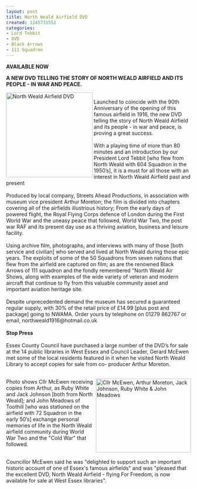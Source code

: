 ```yaml
---
layout: post
title: North Weald Airfield DVD
created: 1245731552
categories:
- Lord Tebbit
- DVD
- Black Arrows
- 111 Squadron
---
```

<p><strong>AVAILABLE NOW<br /></strong></p><p><strong>A NEW DVD TELLING THE STORY OF NORTH WEALD AIRFIELD AND ITS PEOPLE - IN WAR AND PEACE.&nbsp;&nbsp;</strong></p><p><strong>&nbsp;</strong>&nbsp; <img class="article" height="231" width="236" align="left" alt="North Weald Airfield DVD" src="{{ site.JB.BASE_PATH }}/images/DVDimage002.jpg" /><br />Launched to coincide with the 90th Anniversary of the opening of this famous airfield in 1916, the new DVD telling the story of North Weald Airfield and its people - in war and peace, is proving a great success.<br /><br />With a playing time of more than 80 minutes and an introduction by our President Lord Tebbit [who flew from North Weald with 604 Squadron in the 1950&rsquo;s], it is a must for all those with an interest in North Weald Airfield past and present<br /><br />Produced by local company, Streets Ahead Productions, in association with museum vice president Arthur Moreton; the film is divided into chapters covering all of the airfields illustrious history; From the early days of powered flight, the Royal Flying Corps defence of London during the First World War and the uneasy peace that followed, World War Two, the post war RAF and its present day use as a thriving aviation, business and leisure facility.<br /><br />Using archive film, photographs, and interviews with many of those [both service and civilian] who served and lived at North Weald during those epic years. The exploits of some of the 50 Squadrons from seven nations that flew from the airfield are captured on film; as are the renowned Black Arrows of 111 squadron and the fondly remembered &quot;North Weald Air Shows, along with examples of the wide variety of veteran and modern aircraft that continue to fly from this valuable community asset and important aviation heritage site.<br /><br />Despite unprecedented demand the museum has secured a guaranteed regular supply, with 30% of the retail price of &pound;14.99 [plus post and package] going to NWAMA. Order yours by telephone on 01279 862767 or email, northweald1916@hotmail.co.uk<br /><br /><strong>Stop Press</strong><br /><br />Essex County Council have purchased a large number of the DVD&rsquo;s for sale at the 14 public libraries in West Essex and Council Leader, Gerard McEwen met some of the local residents featured in it when he visited North Weald Library to accept copies for sale from co- producer Arthur Moreton.<br />&nbsp;</p><p><img height="201" width="259" align="right" alt="Cllr McEwen, Arthur Moreton, Jack Johnson, Ruby White & John Meadows" src="{{ site.JB.BASE_PATH }}/images/DVDimage004.jpg" />Photo shows Cllr McEwen receiving copies from Arthur, as Ruby White and Jack Johnson [both from North Weald]; and John Meadows of Toothill [who was stationed on the airfield with 72 Squadron in the early 50&rsquo;s] exchange personal memories of life in the North Weald airfield community during World War Two and the &quot;Cold War&quot; that followed.<br />&nbsp;</p><p>Councillor McEwen said he was &quot;delighted to support such an important historic account of one of Essex's famous airfields&quot; and was &quot;pleased that the excellent DVD, North Weald Airfield - flying For Freedom, is now available for sale at West Essex libraries&quot;.</p><p><br />&nbsp;<br /><br />&nbsp;<br /><br />&nbsp;<br /><br />&nbsp;</p>
